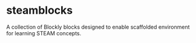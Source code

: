 # steamblocks
A collection of Blockly blocks designed to enable scaffolded environment for learning STEAM concepts.
